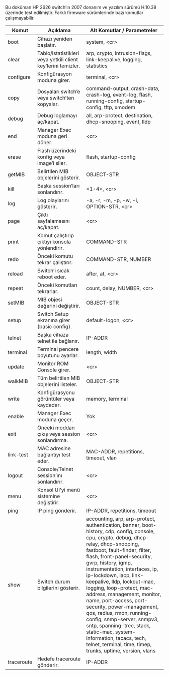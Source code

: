 Bu doküman HP 2626 switch’in 2007 donanım ve yazılım sürümü H.10.38 üzerinde test edilmiştir. Farklı firmware sürümlerinde bazı komutlar çalışmayabilir.

| Komut | Açıklama | Alt Komutlar / Parametreler |
| --- | --- | --- |
| boot | Cihazı yeniden başlatır. | system, &lt;cr&gt; |
| clear | Tablo/istatistikleri veya yetkili client key’lerini temizler. | arp, crypto, intrusion-flags, link-keepalive, logging, statistics |
| configure | Konfigürasyon moduna girer. | terminal, &lt;cr&gt; |
| copy | Dosyaları switch’e veya switch’ten kopyalar. | command-output, crash-data, crash-log, event-log, flash, running-config, startup-config, tftp, xmodem |
| debug | Debug loglamayı aç/kapat. | all, arp-protect, destination, dhcp-snooping, event, lldp |
| end | Manager Exec moduna geri döner. | &lt;cr&gt; |
| erase | Flash üzerindeki konfig veya image’i siler. | flash, startup-config |
| getMIB | Belirtilen MIB objelerini gösterir. | OBJECT-STR |
| kill | Başka session’ları sonlandırır. | &lt;1-4&gt;, &lt;cr&gt; |
| log | Log olaylarını gösterir. | \-a, -r, -m, -p, -w, -i, OPTION-STR, &lt;cr&gt; |
| page | Çıktı sayfalamasını aç/kapat. | &lt;cr&gt; |
| print | Komut çalıştırıp çıktıyı konsola yönlendirir. | COMMAND-STR |
| redo | Önceki komutu tekrar çalıştırır. | COMMAND-STR, NUMBER |
| reload | Switch’i sıcak reboot eder. | after, at, &lt;cr&gt; |
| repeat | Önceki komutları tekrarlar. | count, delay, NUMBER, &lt;cr&gt; |
| setMIB | MIB objesi değerini değiştirir. | OBJECT-STR |
| setup | Switch Setup ekranına girer (basic config). | default-logon, &lt;cr&gt; |
| telnet | Başka cihaza telnet ile bağlanır. | IP-ADDR |
| terminal | Terminal pencere boyutunu ayarlar. | length, width |
| update | Monitor ROM Console girer. | &lt;cr&gt; |
| walkMIB | Tüm belirtilen MIB objelerini listeler. | OBJECT-STR |
| write | Konfigürasyonu görüntüler veya kaydeder. | memory, terminal |
| enable | Manager Exec moduna geçer. | Yok |
| exit | Önceki moddan çıkış veya session sonlandırma. | &lt;cr&gt; |
| link-test | MAC adresine bağlantıyı test eder. | MAC-ADDR, repetitions, timeout, vlan |
| logout | Console/Telnet session’ını sonlandırır. | &lt;cr&gt; |
| menu | Konsol UI’yi menü sistemine değiştirir. | &lt;cr&gt; |
| ping | IP ping gönderir. | IP-ADDR, repetitions, timeout |
| show | Switch durum bilgilerini gösterir. | accounting, arp, arp-protect, authentication, banner, boot-history, cdp, config, console, cpu, crypto, debug, dhcp-relay, dhcp-snooping, fastboot, fault-finder, filter, flash, front-panel-security, gvrp, history, igmp, instrumentation, interfaces, ip, ip-lockdown, lacp, link-keepalive, lldp, lockout-mac, logging, loop-protect, mac-address, management, monitor, name, port-access, port-security, power-management, qos, radius, rmon, running-config, snmp-server, snmpv3, sntp, spanning-tree, stack, static-mac, system-information, tacacs, tech, telnet, terminal, time, timep, trunks, uptime, version, vlans |
| traceroute | Hedefe traceroute gönderir. | IP-ADDR |